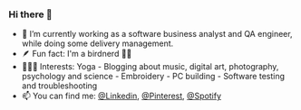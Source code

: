 ### Hi there 👋

- 🔭 I’m currently working as a software business analyst and QA engineer, while doing some delivery management.
- 🪶 Fun fact: I'm a birdnerd 🪹🦉
- 🧘🏽‍♀️ Interests: Yoga - Blogging about music, digital art, photography, psychology and science - Embroidery - PC building - Software testing and troubleshooting
- 📫 You can find me: [@Linkedin](https://www.linkedin.com/akouim), [@Pinterest](https://www.pinterest.com/dpkgme/), [@Spotify](https://open.spotify.com/user/akmz)

